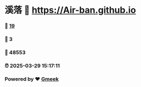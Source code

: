 # 溪落 :link: https://Air-ban.github.io 
### :page_facing_up: [19](https://Air-ban.github.io/tag.html) 
### :speech_balloon: 3 
### :hibiscus: 48553 
### :alarm_clock: 2025-03-29 15:17:11 
### Powered by :heart: [Gmeek](https://github.com/Meekdai/Gmeek)
